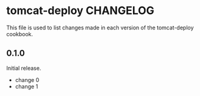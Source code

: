 # tomcat-deploy CHANGELOG

This file is used to list changes made in each version of the tomcat-deploy cookbook.

## 0.1.0

Initial release.

- change 0
- change 1
